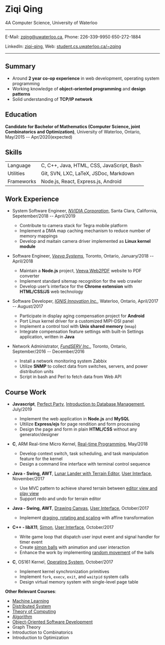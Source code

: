 # Ziqi Qing

4A Computer Science, University of Waterloo

----

E-Mail: [zqing@uwaterloo.ca](mailto:zqing@uwaterloo.ca),
Phone: 226-339-9950 650-272-1884

LinkedIn: [ziqi-qing](https://www.linkedin.com/in/ziqi-qing/),
Web: [student.cs.uwaterloo.ca/~zqing](https://www.student.cs.uwaterloo.ca/~zqing)  

----

## Summary

* Around **2 year co-op experience** in web development, operating system programming
* Working knowledge of **object-oriented programming** and **design patterns**
* Solid understanding of **TCP/IP network**

## Education

**Candidate for Bachelor of Mathematics (Computer Science, joint Combinatorics and Optimization)**,
  University of Waterloo, Ontario, May/2015 -- Apr/2020(expected)

## Skills

|             |                                           |
| ----------- | ----------------------------------------- |
| Language    | C, C++, Java, HTML, CSS, JavaScript, Bash |
| Utilities   | Git, SVN, LXC, LaTeX, JSDoc, Markdown     |
| Frameworks  | Node.js, React, Express.js, Android       |


## Work Experience

* System Software Engineer, [_NVIDIA Corporation_](https://nvidia.com),
  Santa Clara, California, Sepetember/2018 -- April/2019

    * Contribute to camera stack for Tegra mobile platform
    * Implement a DMA map caching mechanism to reduce number of memory mappings
    * Develop and maitain camera driver implemented as **Linux kernel module**

* Software Engineer, [_Veeva Systems_](https://veeva.com),
  Toronto, Ontario, January/2018 -- April/2018

    * Maintain a **Node.js** project, [Veeva Web2PDF](https://veevaweb2pdf.com/) website to PDF converter
    * Implement standard sitemap recognition for the web crawler
    * Develop user’s interface for the **Chrome extension** with **HTML/CSS/JS** web technology

* Software Developer, [_IGNIS Innovation Inc._](https://ignisinnovation.com),
  Waterloo, Ontario, April/2017 -- August/2017

    * Participate in display aging compensation project for **Android**
    * Port Linux kernel driver for a customized MIPI-DSI panel
    * Implement a control tool with **Unix shared memory** (`mmap`)
    * Integrate compensation feature settings with built-in Settings application, written in **Java**

* Network Administrator, [_FundSERV Inc._](https://www.fundserv.com/),
  Toronto, Ontario, September/2016 -- December/2016

    * Install a network monitoring system Zabbix
    * Utilize **SNMP** to collect data from switches, servers, and power distribution units
    * Script in bash and Perl to fetch data from Web API

## Course Work

* **Javascript**, [Perfect Party][Perfect Party], [Introduction to Database Management][CS348], July/2019

    * Implement the web application in **Node.js** and **MySQL**
    * Ultilize **Express/ejs** for page rendition and form processing
    * Design the page and form in plain **HTML/CSS** without any generator/designer

* **C**, ARM Real-time Micro Kernel, [Real-time Programming][CS452], May/2018

    * Develop context switch, task scheduling, and task manipulation feature for the kernel
    * Design a command line interface with terminal control sequence

* **Java - Swing, AWT**, [Lunar Lander with Terrain Editor][Lunar Lander], [User Interface][CS349], November/2017

    * Use MVC pattern to achieve shared terrain between [editor view and play view](lunar-lander.gif)
    * Support redo and undo for terrain editor

* **Java - Swing, AWT**, [Drawing Canvas][Drawing Canvas], [User Interface][CS349], October/2017

    * Implement [draging, rotating and scaling](canvas.gif) with affine transformation

* **C++ - libX11**, [Simon][Simon], [User Interface][CS349], October/2017

    * Write game loop that dispatch user input event and signal handler for timer event
    * Create [simon balls](simon.gif) with animation and user interaction
    * Enhance the work by implementing [random movement](simon-enhanced.gif) of the balls

* **C**, OS161 Kernel, [Operating System][CS350], October/2017

    * Implement kernel synchronization primitives
    * Implement `fork`, `execv`, `exit`, and `waitpid` system calls
    * Design virtual memory system with single-level page table

**Other Relevant Courses**:  

* [Machine Learning][CS480]
* [Distributed System][CS454]
* [Theory of Computing][CS360]
* [Algorithm][CS341]
* [Object-Oriented Software Development][CS246]
* Graph Theory
* Introduction to Combinatorics
* Introduction to Optimization

[CS480]: https://cs.uwaterloo.ca/~ppoupart/teaching/cs480-spring19/
[CS454]: https://www.student.cs.uwaterloo.ca/~cs454/
[CS452]: https://www.student.cs.uwaterloo.ca/~cs452/
[CS370]: https://www.student.cs.uwaterloo.ca/~cs370/
[CS360]: https://www.student.cs.uwaterloo.ca/~cs360/
[CS350]: https://www.student.cs.uwaterloo.ca/~cs350/
[CS349]: https://www.student.cs.uwaterloo.ca/~cs349/
[CS348]: https://www.student.cs.uwaterloo.ca/~cs348/
[CS341]: https://www.student.cs.uwaterloo.ca/~cs341/
[CS246]: https://www.student.cs.uwaterloo.ca/~cs246/
[CS241]: https://www.student.cs.uwaterloo.ca/~cs241/
[CS240]: https://www.student.cs.uwaterloo.ca/~cs240/

[Perfect Party]: https://github.com/Irvingkk/Perfect-Party-Web-application/
[Lunar Lander]: https://git.uwaterloo.ca/zqing/1179-cs349/tree/master/assignments/a3
[Drawing Canvas]: https://git.uwaterloo.ca/zqing/1179-cs349/tree/master/assignments/a2
[Simon]: https://git.uwaterloo.ca/zqing/1179-cs349/tree/master/assignments/a1

